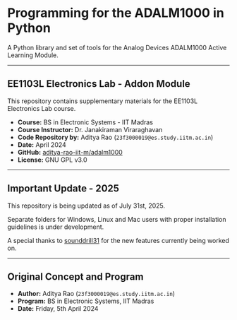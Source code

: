 # Programming for the ADALM1000 in Python

A Python library and set of tools for the Analog Devices ADALM1000 Active Learning Module.

---

## EE1103L Electronics Lab - Addon Module
This repository contains supplementary materials for the EE1103L Electronics Lab course.

- **Course:** BS in Electronic Systems - IIT Madras
- **Course Instructor:** Dr. Janakiraman Viraraghavan
- **Code Repository by:** Aditya Rao (`23f3000019@es.study.iitm.ac.in`)
- **Date:** April 2024
- **GitHub:** [aditya-rao-iit-m/adalm1000](https://github.com/aditya-rao-iit-m/adalm1000)
- **License:** GNU GPL v3.0

---

## Important Update - 2025
This repository is being updated as of July 31st, 2025.

Separate folders for Windows, Linux and Mac users with proper installation guidelines is under development.

A special thanks to [sounddrill31](https://sounddrill31.github.io/) for the new features currently being worked on.

---

## Original Concept and Program
- **Author:** Aditya Rao (`23f3000019@es.study.iitm.ac.in`)
- **Program:** BS in Electronic Systems, IIT Madras
- **Date:** Friday, 5th April 2024